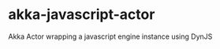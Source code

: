 akka-javascript-actor
=====================

Akka Actor wrapping a javascript engine instance using DynJS
